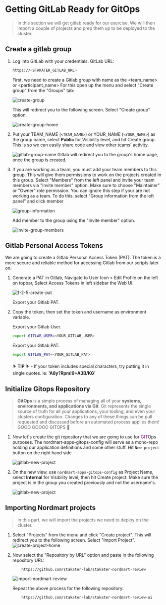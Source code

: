 # Getting GitLab Ready for GitOps
> In this section we will get gitlab ready for our exercise. We will then import a couple of projects and prep them up to be deployed to the cluster.

## Create a gitlab group
1. Log into GitLab with your credentials. GitLab URL:

    ```bash
    https://<STAKATER_GITLAB_URL>
    ```

   First, we need to create a Gitlab group with name as the <team_name> or <participant_name>
   For this open up the menu and select "Create group" from the "Groups" tab:

    ![create-group](images/create-group.png)

   This will redirect you to the following screen. Select "Create group" option.

    ![create-group-home](images/create-group-home.png)


2. Put your TEAM_NAME (`<TEAM_NAME>`) or YOUR_NAME (`<YOUR_NAME>`)  as the group name, select **Public** for Visibility level, and hit Create group. This is so we can easily share code and view other teams' activity.
    
    ![gitlab-group-name](images/1-2-3-create-group.png)
    Gitlab will redirect you to the group's home page, once the group is created.

3. If you are working as a team, you must add your team members to this group. This will give them permissions to work on the projects created in this group. Select "Members" from the left panel and invite your team members via "Invite member" option. Make sure to choose "Maintainer" or "Owner" role permission. You can ignore this step if your are not working as a team.
   To do this, select "Group information from the left panel" and click member
    
    ![group-information](images/group-information.png)

   Add member to the group using the "Invite member" option.

    ![invite-group-members](images/invite-group-members.png)

## Gitlab Personal Access Tokens
We are going to create a Gitlab Personal Access Token (PAT). The token is a more secure and reliable method for accessing Gitlab from our scripts later on.

1. Generate a PAT in Gitlab, Navigate to User Icon > Edit Profile on the left on topbar, Select Access Tokens in left sidebar the Web UI. 

    ![1-2-5-create-pat](images/1-2-5-create-pat.png)

    Export your Gitlab PAT.

2. Copy the token, then set the token and username as environment variable.

    Export your Gitlab User.

    ```bash
    export GITLAB_USER=<YOUR_GITLAB_USER>
    ```

    Export your Gitlab PAT.

    ```bash
    export GITLAB_PAT=<YOUR_GITLAB_PAT>
    ```

    <p class="tip">
    ⛷️ <b>TIP</b> ⛷️ - If your token includes special characters, try putting it in single quotes. ie: <strong>'A8y?Rpm!9+A3B/KG'</strong>
    </p>


## Initialize Gitops Repository

> **GitOps** is a simple process of managing all of your **systems, environments, and applications via Git**. Git represents the single source of truth for all your applications, your tooling, and even your clusters configuration. Changes to any of these things can be pull requested and discussed before an automated process applies them! GOOO GOOOO GITOPS 💪

1. Now let's create the git repository that we are going to use for <span style="color:purple;" >GIT</span>Ops purposes. The nordmart-apps-gitops-config will serve as a mono-repo holding our application definitions and some other stuff. Hit `New project` button on the right hand side
   
    ![gitlab-new-project](images/1-2-7-create-project.png)

2. On the new view, use `nordmart-apps-gitops-config` as Project Name, select **Internal** for Visibility level, then hit Create project. Make sure the project is in the group you created previously and not the username's.
    
    ![gitlab-new-project](images/1-2-4-gitlab-create-gitops.png)

## Importing Nordmart projects
> In this part, we will import the projects we need to deploy on the cluster.

1. Select "Projects" from the menu and click "Create project". This will redirect you to the following screen. Select "Import Project".
       ![create-project-home](images/1-2-7-create-project.png)

2. Now select the "Repository by URL" option and paste in the following repository URL:
    ```
        https://github.com/stakater-lab/stakater-nordmart-review
    ```
      ![import-nordmart-review](images/1-2-6-create-repo.png)


    Repeat the above process for the following repository:

    ```
        https://github.com/stakater-lab/stakater-nordmart-review-ui
    ```
